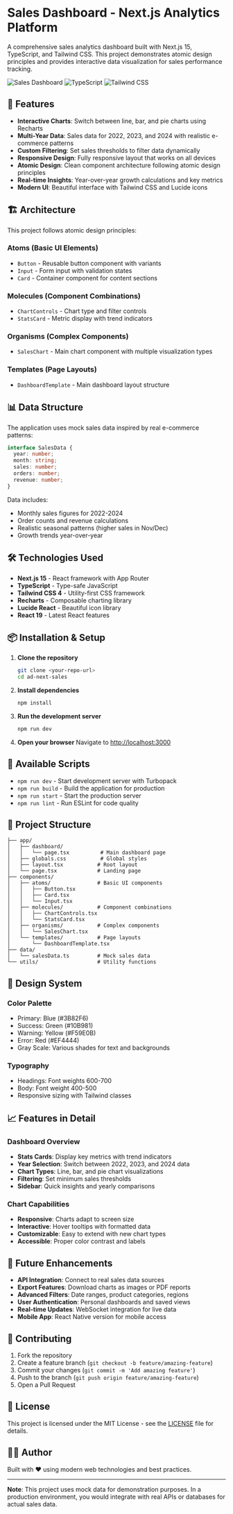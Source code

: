 # Sales Dashboard - Next.js Analytics Platform

A comprehensive sales analytics dashboard built with Next.js 15, TypeScript, and Tailwind CSS. This project demonstrates atomic design principles and provides interactive data visualization for sales performance tracking.

![Sales Dashboard](https://img.shields.io/badge/Next.js-15-black?style=for-the-badge&logo=next.js)
![TypeScript](https://img.shields.io/badge/TypeScript-5-blue?style=for-the-badge&logo=typescript)
![Tailwind CSS](https://img.shields.io/badge/Tailwind-4-38B2AC?style=for-the-badge&logo=tailwind-css)

## 🚀 Features

- **Interactive Charts**: Switch between line, bar, and pie charts using Recharts
- **Multi-Year Data**: Sales data for 2022, 2023, and 2024 with realistic e-commerce patterns
- **Custom Filtering**: Set sales thresholds to filter data dynamically
- **Responsive Design**: Fully responsive layout that works on all devices
- **Atomic Design**: Clean component architecture following atomic design principles
- **Real-time Insights**: Year-over-year growth calculations and key metrics
- **Modern UI**: Beautiful interface with Tailwind CSS and Lucide icons

## 🏗️ Architecture

This project follows atomic design principles:

### Atoms (Basic UI Elements)
- `Button` - Reusable button component with variants
- `Input` - Form input with validation states
- `Card` - Container component for content sections

### Molecules (Component Combinations)
- `ChartControls` - Chart type and filter controls
- `StatsCard` - Metric display with trend indicators

### Organisms (Complex Components)
- `SalesChart` - Main chart component with multiple visualization types

### Templates (Page Layouts)
- `DashboardTemplate` - Main dashboard layout structure

## 📊 Data Structure

The application uses mock sales data inspired by real e-commerce patterns:

```typescript
interface SalesData {
  year: number;
  month: string;
  sales: number;
  orders: number;
  revenue: number;
}
```

Data includes:
- Monthly sales figures for 2022-2024
- Order counts and revenue calculations
- Realistic seasonal patterns (higher sales in Nov/Dec)
- Growth trends year-over-year

## 🛠️ Technologies Used

- **Next.js 15** - React framework with App Router
- **TypeScript** - Type-safe JavaScript
- **Tailwind CSS 4** - Utility-first CSS framework
- **Recharts** - Composable charting library
- **Lucide React** - Beautiful icon library
- **React 19** - Latest React features

## 📦 Installation & Setup

1. **Clone the repository**
   ```bash
   git clone <your-repo-url>
   cd ad-next-sales
   ```

2. **Install dependencies**
   ```bash
   npm install
   ```

3. **Run the development server**
   ```bash
   npm run dev
   ```

4. **Open your browser**
   Navigate to [http://localhost:3000](http://localhost:3000)

## 🚀 Available Scripts

- `npm run dev` - Start development server with Turbopack
- `npm run build` - Build the application for production
- `npm run start` - Start the production server
- `npm run lint` - Run ESLint for code quality

## 📁 Project Structure

```
├── app/
│   ├── dashboard/
│   │   └── page.tsx          # Main dashboard page
│   ├── globals.css           # Global styles
│   ├── layout.tsx           # Root layout
│   └── page.tsx             # Landing page
├── components/
│   ├── atoms/               # Basic UI components
│   │   ├── Button.tsx
│   │   ├── Card.tsx
│   │   └── Input.tsx
│   ├── molecules/           # Component combinations
│   │   ├── ChartControls.tsx
│   │   └── StatsCard.tsx
│   ├── organisms/           # Complex components
│   │   └── SalesChart.tsx
│   └── templates/           # Page layouts
│       └── DashboardTemplate.tsx
├── data/
│   └── salesData.ts         # Mock sales data
└── utils/                   # Utility functions
```

## 🎨 Design System

### Color Palette
- Primary: Blue (#3B82F6)
- Success: Green (#10B981)
- Warning: Yellow (#F59E0B)
- Error: Red (#EF4444)
- Gray Scale: Various shades for text and backgrounds

### Typography
- Headings: Font weights 600-700
- Body: Font weight 400-500
- Responsive sizing with Tailwind classes

## 📈 Features in Detail

### Dashboard Overview
- **Stats Cards**: Display key metrics with trend indicators
- **Year Selection**: Switch between 2022, 2023, and 2024 data
- **Chart Types**: Line, bar, and pie chart visualizations
- **Filtering**: Set minimum sales thresholds
- **Sidebar**: Quick insights and yearly comparisons

### Chart Capabilities
- **Responsive**: Charts adapt to screen size
- **Interactive**: Hover tooltips with formatted data
- **Customizable**: Easy to extend with new chart types
- **Accessible**: Proper color contrast and labels

## 🔮 Future Enhancements

- **API Integration**: Connect to real sales data sources
- **Export Features**: Download charts as images or PDF reports
- **Advanced Filters**: Date ranges, product categories, regions
- **User Authentication**: Personal dashboards and saved views
- **Real-time Updates**: WebSocket integration for live data
- **Mobile App**: React Native version for mobile access

## 🤝 Contributing

1. Fork the repository
2. Create a feature branch (`git checkout -b feature/amazing-feature`)
3. Commit your changes (`git commit -m 'Add amazing feature'`)
4. Push to the branch (`git push origin feature/amazing-feature`)
5. Open a Pull Request

## 📝 License

This project is licensed under the MIT License - see the [LICENSE](LICENSE) file for details.

## 👨‍💻 Author

Built with ❤️ using modern web technologies and best practices.

---

**Note**: This project uses mock data for demonstration purposes. In a production environment, you would integrate with real APIs or databases for actual sales data.
